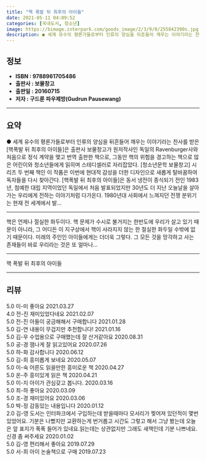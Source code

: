 ```yaml
---
title: "핵 폭발 뒤 최후의 아이들"
date: 2021-05-11 04:09:52
categories: [국내도서, 청소년]
image: https://bimage.interpark.com/goods_image/2/3/9/0/255842390s.jpg
description: ● 세계 유수의 평론가들로부터 인류의 양심을 뒤흔들어 깨우는 이야기라는 찬사를 받은 [핵폭발 뒤 최후의 아이들]은 출판사 보물창고가 원저작사인 독일의 Ravenburger사와 처음으로 정식 계약을 맺고 번역 출판한 책으로, 그동안 핵의 위험을 경고하는 책으로 많은 어린이와 청소년들에게
---
```


## **정보**

- **ISBN : 9788961705486**
- **출판사 : 보물창고**
- **출판일 : 20160715**
- **저자 : 구드룬 파우제방(Gudrun Pausewang)**

------



## **요약**

●  세계 유수의 평론가들로부터 인류의 양심을 뒤흔들어 깨우는 이야기라는 찬사를 받은 [핵폭발 뒤 최후의 아이들]은 출판사 보물창고가 원저작사인 독일의 Ravenburger사와 처음으로 정식 계약을 맺고 번역 출판한 책으로, 그동안 핵의 위험을 경고하는 책으로 많은 어린이와 청소년들에게 읽히며 스테디셀러로 자리잡았다. [청소년문학 보물창고] 시리즈 두 번째 책인 이 작품은 이번에 현대적 감성을 더한 디자인으로 새롭게 탈바꿈하여 독자들을 다시 찾아간다. [핵폭발 뒤 최후의 아이들]은 동서 냉전이 종식되기 전인 1983년, 첨예한 대립 지역이었던 독일에서 처음 발표되었지만 30년도 더 지난 오늘날을 살아가는 우리에게 전하는 이야기처럼 다가온다. 1980년대 사회에서 느껴지던 전쟁 분위기는 현재 전 세계에서 발...

------

핵은 언제나 절실한 화두이다. 핵 문제가 수시로 불거지는 한반도에 우리가 살고 있기 때문이 아니라, 그 어디든 이 지구상에서 핵이 사라지지 않는 한 절실한 화두일 수밖에 없기 때문이다. 미래의 주인인 아이들에게는 더더욱 그렇다. 그 모든 것을 망각하고 사는 존재들이 바로 우리라는 것은 또 얼마나... 

------


핵 폭발 뒤 최후의 아이들 

------


## **리뷰** 

5.0 이-미 좋아요 2021.03.27 <br/>4.0 전-진 재미있었다네요  2021.02.07 <br/>5.0 전-진 아들이 궁금해해서 구매합니다 2021.01.28 <br/>5.0 김-연 내용이 무겁지만 추천합니다! 2021.01.16 <br/>5.0 김-우 수업용으로 구매했는데 잘 산거같아요 2020.08.31 <br/>5.0 공-경 잼나게 잘 읽고있어요 2020.07.26 <br/>5.0 하-화 감사합니다  2020.06.12 <br/>5.0 김-희 흥미롭게 보네요 2020.05.07 <br/>5.0 이-숙 어른도 읽을만한 흥미로운 책 2020.04.27 <br/>5.0 온-주 흥미있게 읽은 책 2020.04.21 <br/>5.0 이-지 아이가 관심갖고 봅니다. 2020.03.16 <br/>5.0 최-하 좋아요  2020.03.09 <br/>5.0 조-경 재미있어요 2020.03.06 <br/>5.0 박-정 감동있는 내용입니다 2020.01.12 <br/>2.0 김-영 도서는 인터파크에서 구입하는데 받을때마다 모서리가 찢어져 있던적이 몇번있었어요. 기분은 나빴지만 교환하는게 번거롭고 시간도 그렇고 해서 그냥 봤는데 오늘은 앞 표지가 푹푹 들어가 있네요.읽는데는 상관없지만 그래도 새책인데 기분 나쁘네요.  신경 좀 써주세요
 2020.01.02 <br/>5.0 김-영 편리해서 좋아요 2019.07.29 <br/>5.0 서-희 아이 논술책으로 구매 2019.07.23 <br/>